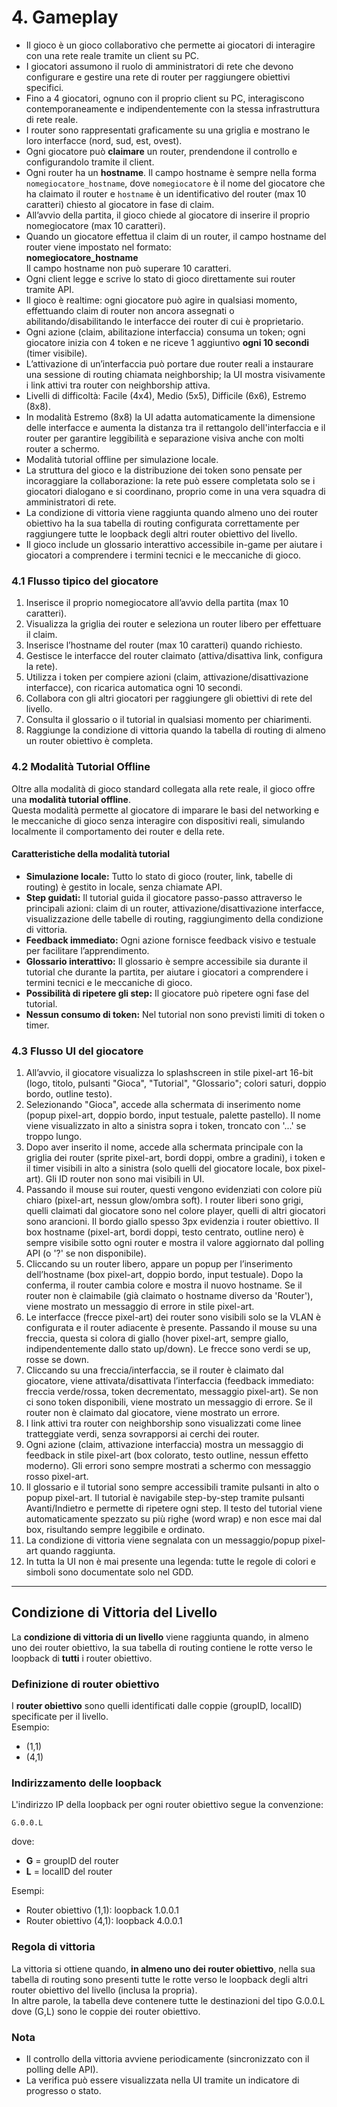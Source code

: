 # 4. Gameplay

- Il gioco è un gioco collaborativo che permette ai giocatori di interagire con una rete reale tramite un client su PC.
- I giocatori assumono il ruolo di amministratori di rete che devono configurare e gestire una rete di router per raggiungere obiettivi specifici.
- Fino a 4 giocatori, ognuno con il proprio client su PC, interagiscono contemporaneamente e indipendentemente con la stessa infrastruttura di rete reale.
- I router sono rappresentati graficamente su una griglia e mostrano le loro interfacce (nord, sud, est, ovest).
- Ogni giocatore può **claimare** un router, prendendone il controllo e configurandolo tramite il client.
- Ogni router ha un **hostname**. Il campo hostname è sempre nella forma `nomegiocatore_hostname`, dove `nomegiocatore` è il nome del giocatore che ha claimato il router e `hostname` è un identificativo  del router (max 10 caratteri) chiesto al giocatore in fase di claim.
- All’avvio della partita, il gioco chiede al giocatore di inserire il proprio nomegiocatore (max 10 caratteri).
- Quando un giocatore effettua il claim di un router, il campo hostname del router viene impostato nel formato:  
  **nomegiocatore_hostname**  
  Il campo hostname non può superare 10 caratteri.
- Ogni client legge e scrive lo stato di gioco direttamente sui router tramite API.
- Il gioco è realtime: ogni giocatore può agire in qualsiasi momento, effettuando claim di router non ancora assegnati o abilitando/disabilitando le interfacce dei router di cui è proprietario.
- Ogni azione (claim, abilitazione interfaccia) consuma un token; ogni giocatore inizia con 4 token e ne riceve 1 aggiuntivo **ogni 10 secondi** (timer visibile).
- L’attivazione di un’interfaccia può portare due router reali a instaurare una sessione di routing chiamata neighborship; la UI mostra visivamente i link attivi tra router con neighborship attiva.
- Livelli di difficoltà: Facile (4x4), Medio (5x5), Difficile (6x6), Estremo (8x8).
- In modalità Estremo (8x8) la UI adatta automaticamente la dimensione delle interfacce e aumenta la distanza tra il rettangolo dell'interfaccia e il router per garantire leggibilità e separazione visiva anche con molti router a schermo.
- Modalità tutorial offline per simulazione locale.
- La struttura del gioco e la distribuzione dei token sono pensate per incoraggiare la collaborazione: la rete può essere completata solo se i giocatori dialogano e si coordinano, proprio come in una vera squadra di amministratori di rete.
- La condizione di vittoria viene raggiunta quando almeno uno dei router obiettivo ha la sua tabella di routing configurata correttamente per raggiungere tutte le loopback degli altri router obiettivo del livello.
- Il gioco include un glossario interattivo accessibile in-game per aiutare i giocatori a comprendere i termini tecnici e le meccaniche di gioco.

### 4.1 Flusso tipico del giocatore

1. Inserisce il proprio nomegiocatore all’avvio della partita (max 10 caratteri).
2. Visualizza la griglia dei router e seleziona un router libero per effettuare il claim.
3. Inserisce l’hostname del router (max 10 caratteri) quando richiesto.
4. Gestisce le interfacce del router claimato (attiva/disattiva link, configura la rete).
5. Utilizza i token per compiere azioni (claim, attivazione/disattivazione interfacce), con ricarica automatica ogni 10 secondi.
6. Collabora con gli altri giocatori per raggiungere gli obiettivi di rete del livello.
7. Consulta il glossario o il tutorial in qualsiasi momento per chiarimenti.
8. Raggiunge la condizione di vittoria quando la tabella di routing di almeno un router obiettivo è completa.

### 4.2 Modalità Tutorial Offline

Oltre alla modalità di gioco standard collegata alla rete reale, il gioco offre una **modalità tutorial offline**.  
Questa modalità permette al giocatore di imparare le basi del networking e le meccaniche di gioco senza interagire con dispositivi reali, simulando localmente il comportamento dei router e della rete.

#### Caratteristiche della modalità tutorial
- **Simulazione locale:** Tutto lo stato di gioco (router, link, tabelle di routing) è gestito in locale, senza chiamate API.
- **Step guidati:** Il tutorial guida il giocatore passo-passo attraverso le principali azioni: claim di un router, attivazione/disattivazione interfacce, visualizzazione delle tabelle di routing, raggiungimento della condizione di vittoria.
- **Feedback immediato:** Ogni azione fornisce feedback visivo e testuale per facilitare l’apprendimento.
- **Glossario interattivo:** Il glossario è sempre accessibile sia durante il tutorial che durante la partita, per aiutare i giocatori a comprendere i termini tecnici e le meccaniche di gioco.
- **Possibilità di ripetere gli step:** Il giocatore può ripetere ogni fase del tutorial.
- **Nessun consumo di token:** Nel tutorial non sono previsti limiti di token o timer.

### 4.3 Flusso UI del giocatore

1. All’avvio, il giocatore visualizza lo splashscreen in stile pixel-art 16-bit (logo, titolo, pulsanti "Gioca", "Tutorial", "Glossario"; colori saturi, doppio bordo, outline testo).
2. Selezionando "Gioca", accede alla schermata di inserimento nome (popup pixel-art, doppio bordo, input testuale, palette pastello). Il nome viene visualizzato in alto a sinistra sopra i token, troncato con '...' se troppo lungo.
3. Dopo aver inserito il nome, accede alla schermata principale con la griglia dei router (sprite pixel-art, bordi doppi, ombre a gradini), i token e il timer visibili in alto a sinistra (solo quelli del giocatore locale, box pixel-art). Gli ID router non sono mai visibili in UI.
4. Passando il mouse sui router, questi vengono evidenziati con colore più chiaro (pixel-art, nessun glow/ombra soft). I router liberi sono grigi, quelli claimati dal giocatore sono nel colore player, quelli di altri giocatori sono arancioni. Il bordo giallo spesso 3px evidenzia i router obiettivo. Il box hostname (pixel-art, bordi doppi, testo centrato, outline nero) è sempre visibile sotto ogni router e mostra il valore aggiornato dal polling API (o '?' se non disponibile).
5. Cliccando su un router libero, appare un popup per l’inserimento dell’hostname (box pixel-art, doppio bordo, input testuale). Dopo la conferma, il router cambia colore e mostra il nuovo hostname. Se il router non è claimabile (già claimato o hostname diverso da 'Router'), viene mostrato un messaggio di errore in stile pixel-art.
6. Le interfacce (frecce pixel-art) dei router sono visibili solo se la VLAN è configurata e il router adiacente è presente. Passando il mouse su una freccia, questa si colora di giallo (hover pixel-art, sempre giallo, indipendentemente dallo stato up/down). Le frecce sono verdi se up, rosse se down.
7. Cliccando su una freccia/interfaccia, se il router è claimato dal giocatore, viene attivata/disattivata l’interfaccia (feedback immediato: freccia verde/rossa, token decrementato, messaggio pixel-art). Se non ci sono token disponibili, viene mostrato un messaggio di errore. Se il router non è claimato dal giocatore, viene mostrato un errore.
8. I link attivi tra router con neighborship sono visualizzati come linee tratteggiate verdi, senza sovrapporsi ai cerchi dei router.
9. Ogni azione (claim, attivazione interfaccia) mostra un messaggio di feedback in stile pixel-art (box colorato, testo outline, nessun effetto moderno). Gli errori sono sempre mostrati a schermo con messaggio rosso pixel-art.
10. Il glossario e il tutorial sono sempre accessibili tramite pulsanti in alto o popup pixel-art. Il tutorial è navigabile step-by-step tramite pulsanti Avanti/Indietro e permette di ripetere ogni step. Il testo del tutorial viene automaticamente spezzato su più righe (word wrap) e non esce mai dal box, risultando sempre leggibile e ordinato.
11. La condizione di vittoria viene segnalata con un messaggio/popup pixel-art quando raggiunta.
12. In tutta la UI non è mai presente una legenda: tutte le regole di colori e simboli sono documentate solo nel GDD.

---

## Condizione di Vittoria del Livello

La **condizione di vittoria di un livello** viene raggiunta quando, in almeno uno dei router obiettivo, la sua tabella di routing contiene le rotte verso le loopback di **tutti** i router obiettivo.

### Definizione di router obiettivo

I **router obiettivo** sono quelli identificati dalle coppie (groupID, localID) specificate per il livello.  
Esempio:  
- (1,1)  
- (4,1)

### Indirizzamento delle loopback

L'indirizzo IP della loopback per ogni router obiettivo segue la convenzione:
```
G.0.0.L
```
dove:
- **G** = groupID del router
- **L** = localID del router

Esempi:
- Router obiettivo (1,1): loopback 1.0.0.1
- Router obiettivo (4,1): loopback 4.0.0.1

### Regola di vittoria

La vittoria si ottiene quando, **in almeno uno dei router obiettivo**, nella sua tabella di routing sono presenti tutte le rotte verso le loopback degli altri router obiettivo del livello (inclusa la propria).  
In altre parole, la tabella deve contenere tutte le destinazioni del tipo G.0.0.L dove (G,L) sono le coppie dei router obiettivo.

### Nota
- Il controllo della vittoria avviene periodicamente (sincronizzato con il polling delle API).
- La verifica può essere visualizzata nella UI tramite un indicatore di progresso o stato.
